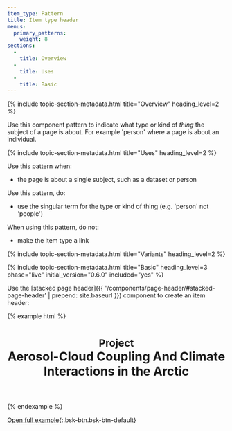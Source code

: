 ```yaml
---
item_type: Pattern
title: Item type header
menus:
  primary_patterns:
    weight: 8
sections:
  -
    title: Overview
  -
    title: Uses
  -
    title: Basic
---
```


{% include topic-section-metadata.html
  title="Overview"
  heading_level=2
%}

Use this component pattern to indicate what type or kind of *thing* the subject of a page is about. For example 'person'
where a page is about an individual.

{% include topic-section-metadata.html
  title="Uses"
  heading_level=2
%}

Use this pattern when:

* the page is about a single subject, such as a dataset or person

Use this pattern, do:

* use the singular term for the type or kind of thing (e.g. 'person' not 'people')

When using this pattern, do not:

* make the item type a link

{% include topic-section-metadata.html
  title="Variants"
  heading_level=2
%}

{% include topic-section-metadata.html
  title="Basic"
  heading_level=3
  phase="live"
  initial_version="0.6.0"
  included="yes"
%}

Use the [stacked page header]({{ '/components/page-header/#stacked-page-header' | prepend: site.baseurl }}) component
to create an item header:

{% example html %}
<header class="bsk-page-header bsk-page-header-stacked">
  <h1>
    <small>Project</small>
    <br>
    Aerosol-Cloud Coupling And Climate Interactions in the Arctic
  </h1>
</header>
{% endexample %}

[Open full example](https://style-kit-testbed.web.bas.ac.uk/master/p/0018--item-page.html){:.bsk-btn.bsk-btn-default}
